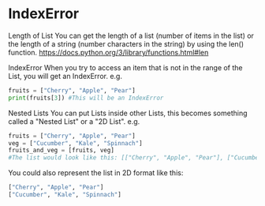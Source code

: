 # IndexError

Length of List
You can get the length of a list (number of items in the list) or the length of a string (number characters in the string) by using the len() function. https://docs.python.org/3/library/functions.html#len

IndexError
When you try to access an item that is not in the range of the List, you will get an IndexError. e.g.

```python
fruits = ["Cherry", "Apple", "Pear"]
print(fruits[3]) #This will be an IndexError
```

Nested Lists
You can put Lists inside other Lists, this becomes something called a "Nested List" or a "2D List". e.g.

```python
fruits = ["Cherry", "Apple", "Pear"]
veg = ["Cucumber", "Kale", "Spinnach"]
fruits_and_veg = [fruits, veg]
#The list would look like this: [["Cherry", "Apple", "Pear"], ["Cucumber", "Kale", "Spinnach"]]
```

You could also represent the list in 2D format like this:

```python
["Cherry", "Apple", "Pear"]
["Cucumber", "Kale", "Spinnach"]
```
